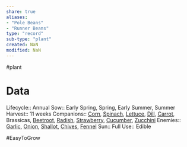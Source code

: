 ```yaml
---
share: true
aliases: 
- "Pole Beans"
- "Runner Beans"
type: "record"
sub-type: "plant"
created: NaN 
modified: NaN
---
```

 #plant
# Data
Lifecycle:: Annual
Sow:: Early Spring, Spring, Early Summer, Summer
Harvest:: 11 weeks
Companions:: [Corn](./Corn.md), [Spinach](./Spinach.md), [Lettuce](./Lettuce.md), [Dill](./Dill.md), [Carrot](Carrot.md), Brassicas, [Beetroot](./Beetroot.md), [Radish](./Radish.md), [Strawberry](./Strawberry.md), [Cucumber](./Cucumber.md), [Zucchini](./Zucchini.md)
Enemies:: [Garlic](Garlic.md), [Onion](Onion.md), [Shallot](./Shallot.md), [Chives](./Chives.md), [Fennel](Fennel.md)
Sun:: Full
Use:: Edible

#EasyToGrow 